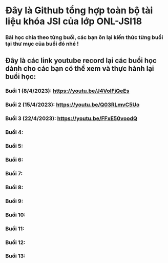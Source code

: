 # Đây là Github tổng hợp toàn bộ tài liệu khóa JSI của lớp ONL-JSI18
### Bài học chia theo từng buổi, các bạn ôn lại kiến thức từng buổi tại thư mục của buổi đó nhé !

## Đây là các link youtube record lại các buổi học dành cho các bạn có thể xem và thực hành lại buổi học:

### Buổi 1 (8/4/2023): https://youtu.be/J4VolFjQeEs
### Buổi 2 (15/4/2023): https://youtu.be/Q03RLmvC5Uo
### Buổi 3 (22/4/2023): https://youtu.be/FFxE50voodQ
### Buổi 4:
### Buổi 5:
### Buổi 6:
### Buổi 7:
### Buổi 8:
### Buổi 9:
### Buổi 10:
### Buổi 11:
### Buổi 12:
### Buổi 13: